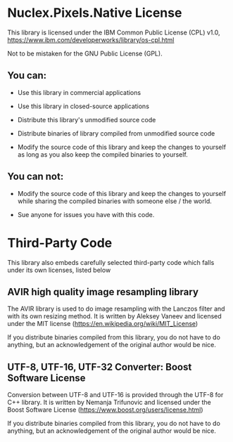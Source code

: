 Nuclex.Pixels.Native License
============================

This library is licensed under the IBM Common Public License (CPL) v1.0,
https://www.ibm.com/developerworks/library/os-cpl.html

Not to be mistaken for the GNU Public License (GPL).

You can:
--------

- Use this library in commercial applications
- Use this library in closed-source applications

- Distribute this library's unmodified source code
- Distribute binaries of library compiled from unmodified source code

- Modify the source code of this library and keep the changes to yourself
  as long as you also keep the compiled binaries to yourself.

You can not:
------------

- Modify the source code of this library and keep the changes to yourself
  while sharing the compiled binaries with someone else / the world.

- Sue anyone for issues you have with this code. 


Third-Party Code
================

This library also embeds carefully selected third-party code which falls
under its own licenses, listed below


AVIR high quality image resampling library
------------------------------------------

The AVIR library is used to do image resampling with the Lanczos filter and
with its own resizing method. It is written by Aleksey Vaneev and licensed
under the MIT license (https://en.wikipedia.org/wiki/MIT_License)

If you distribute binaries compiled from this library, you do not have to
do anything, but an acknowledgement of the original author would be nice.


UTF-8, UTF-16, UTF-32 Converter: Boost Software License
-------------------------------------------------------

Conversion between UTF-8 and UTF-16 is provided through the UTF-8 for C++
library. It is written by Nemanja Trifunovic and licensed under the
Boost Software License (https://www.boost.org/users/license.html)

If you distribute binaries compiled from this library, you do not have to
do anything, but an acknowledgement of the original author would be nice.

